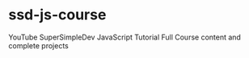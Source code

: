 # ssd-js-course
YouTube SuperSimpleDev JavaScript Tutorial Full Course content
and complete projects
